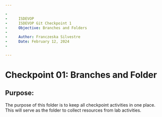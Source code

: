 ```yaml
---

-
-     ISDEVOP
-     ISDEVOP Git Checkpoint 1
-     Objective: Branches and Folders
-
-     Author: Franczeska Silvestre
-     Date: February 12, 2024
-

---
```


# Checkpoint 01: Branches and Folder

## Purpose:

The purpose of this folder is to keep all checkpoint activities in one place. This will serve as the folder to collect resources from lab activities.
